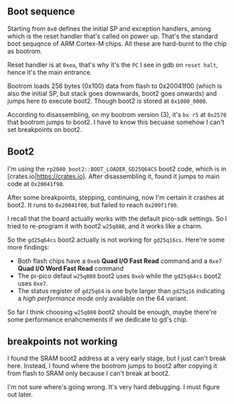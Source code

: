 ## Boot sequence

Starting from `0x0` defines the initial SP and exception handlers, among which is the reset handler that's called on power up. That's the standard boot sequqnce of ARM Cortex-M chips. All these are hard-burnt to the chip as bootrom.

Reset handler is at `0xea`, that's why it's the `PC` I see in gdb on `reset halt`, hence it's the main entrance.

Bootrom loads 256 bytes (0x100) data from flash to 0x20041f00 (which is also the initial SP, but stack goes downwards, boot2 goes onwards) and jumps here to execute boot2. Though boot2 is stored at `0x1000_0000`.

According to disassembling, on my bootrom version (3), it's `bx r5` at `0x2578` that bootrom jumps to boot2. I have to know this becuase somehow I can't set breakpoints on boot2.

## Boot2 

I'm using the `rp2040_boot2::BOOT_LOADER_GD25Q64CS` boot2 code, which is in [crates.io|https://crates.io]. After disassembling it, found it jumps to main code at `0x20041f90`.

After some breakpoints, stepping, continuing, now I'm certain it crashes at boot2. It runs to `0x20041f00`, but failed to reach `0x200f1f90`.

I recall that the board actually works with the default pico-sdk settings. So I tried to re-program it with boot2 `w25q080`, and it works like a charm.

So the `gd25q64cs` boot2 actually is not working for `gd25q16cs`. Here're some more findings:

* Both flash chips have a `0xeb` **Quad I/O Fast Read** command and a `0xe7` **Quad I/O Word Fast Read** command
* The pi-pico defaut `w25q080` boot2 uses `0xeb` while the `gd25q64cs` boot2 uses `0xe7`.
* The status register of `gd25q64` is one byte larger than `gd25q16` indicating a *high performance mode* only available on the 64 variant.

So far I think choosing `w25q080` boot2 should be enough, maybe there're some performance enahcnements if we dedicate to gd's chip.

## breakpoints not working

I found the SRAM boot2 address at a very early stage, but I just can't break here. Instead, I found where the bootrom jumps to boot2 after copying it from flash to SRAM only because I can't break at boot2.

I'm not sure where's going wrong. It's very hard debugging. I must figure out later.
